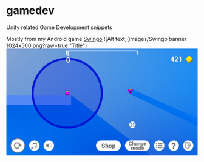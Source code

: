 # gamedev
Unity related Game Development snippets

Mostly from my Android game [Swingo](https://play.google.com/store/apps/details?id=com.samusaarikivi.swingo)
![Alt text](images/Swingo banner 1024x500.png?raw=true "Title")
![Alt text](images/SwingoUI2.PNG?raw=true "Title")
